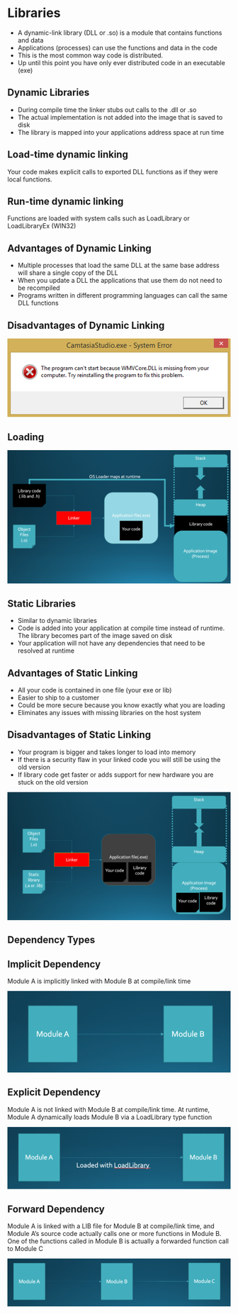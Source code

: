 # Libraries

- A dynamic-link library (DLL or .so) is a module that contains
    functions and data
- Applications (processes) can use the functions and data in the code
- This is the most common way code is distributed.
- Up until this point you have only ever distributed code in an
    executable (exe)

## Dynamic Libraries

- During compile time the linker stubs out calls to the .dll or .so
- The actual implementation is not added into the image that is saved to disk
- The library is mapped into your applications address space at run time

## Load-time dynamic linking

Your code makes explicit calls to exported DLL functions as if they were
local functions.

## Run-time dynamic linking

Functions are loaded with system calls such as LoadLibrary or
LoadLibraryEx (WIN32)

## Advantages of Dynamic Linking

- Multiple processes that load the same DLL at the same base address will share a single copy of the DLL
- When you update a DLL the applications that use them do not need to be recompiled
- Programs written in different programming languages can call the same DLL functions

## Disadvantages of Dynamic Linking

![dll error](images/dll-error.png)

## Loading

![dynamic loading](images/dynamic-loading.png)

## Static Libraries

- Similar to dynamic libraries
- Code is added into your application at compile time instead of
    runtime. The library becomes part of the image saved on disk
- Your application will not have any dependencies that need to be
    resolved at runtime

## Advantages of Static Linking

- All your code is contained in one file (your exe or lib)
- Easier to ship to a customer
- Could be more secure because you know exactly what you are loading
- Eliminates any issues with missing libraries on the host system

## Disadvantages of Static Linking

- Your program is bigger and takes longer to load into memory
- If there is a security flaw in your linked code you will still be using the old version
- If library code get faster or adds support for new hardware you are stuck on the old version

![static loading](images/static-loading.png)

## Dependency Types

## Implicit Dependency

Module A is implicitly linked with Module B at compile/link time

![implicit](images/implicit-dep.png)

## Explicit Dependency

Module A is not linked with Module B at compile/link time. At runtime,
Module A dynamically loads Module B via a LoadLibrary type function

![explicit](images/explicit-dep.png)

## Forward Dependency

Module A is linked with a LIB file for Module B at compile/link time,
and Module A’s source code actually calls one or more functions in
Module B. One of the functions called in Module B is actually a
forwarded function call to Module C

![forward](images/forward-dep.png)
